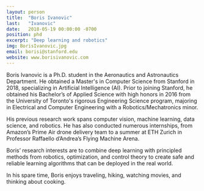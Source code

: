 ```yaml
---
layout: person
title:  "Boris Ivanovic"
last:   "Ivanovic"
date:   2018-05-19 00:00:00 -0700
position: phd
excerpt: "Deep learning and robotics"
img: BorisIvanovic.jpg
email: borisi@stanford.edu
website: www.borisivanovic.com
---
```


Boris Ivanovic is a Ph.D. student in the Aeronautics and Astronautics Department. He obtained a Master's in Computer Science from Stanford in 2018, specializing in Artificial Intelligence (AI). Prior to joining Stanford, he obtained his Bachelor’s of Applied Science with high honors in 2016 from the University of Toronto's rigorous Engineering Science program, majoring in Electrical and Computer Engineering with a Robotics/Mechatronics minor.

His previous research work spans computer vision, machine learning, data science, and robotics. He has also conducted numerous internships, from Amazon’s Prime Air drone delivery team to a summer at ETH Zurich in Professor Raffaello d’Andrea’s Flying Machine Arena.

Boris’ research interests are to combine deep learning with principled methods from robotics, optimization, and control theory to create safe and reliable learning algorithms that can be deployed in the real world.

In his spare time, Boris enjoys traveling, hiking, watching movies, and thinking about cooking.
